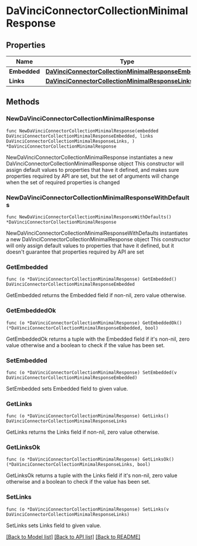 # DaVinciConnectorCollectionMinimalResponse

## Properties

Name | Type | Description | Notes
------------ | ------------- | ------------- | -------------
**Embedded** | [**DaVinciConnectorCollectionMinimalResponseEmbedded**](DaVinciConnectorCollectionMinimalResponseEmbedded.md) |  | 
**Links** | [**DaVinciConnectorCollectionMinimalResponseLinks**](DaVinciConnectorCollectionMinimalResponseLinks.md) |  | 

## Methods

### NewDaVinciConnectorCollectionMinimalResponse

`func NewDaVinciConnectorCollectionMinimalResponse(embedded DaVinciConnectorCollectionMinimalResponseEmbedded, links DaVinciConnectorCollectionMinimalResponseLinks, ) *DaVinciConnectorCollectionMinimalResponse`

NewDaVinciConnectorCollectionMinimalResponse instantiates a new DaVinciConnectorCollectionMinimalResponse object
This constructor will assign default values to properties that have it defined,
and makes sure properties required by API are set, but the set of arguments
will change when the set of required properties is changed

### NewDaVinciConnectorCollectionMinimalResponseWithDefaults

`func NewDaVinciConnectorCollectionMinimalResponseWithDefaults() *DaVinciConnectorCollectionMinimalResponse`

NewDaVinciConnectorCollectionMinimalResponseWithDefaults instantiates a new DaVinciConnectorCollectionMinimalResponse object
This constructor will only assign default values to properties that have it defined,
but it doesn't guarantee that properties required by API are set

### GetEmbedded

`func (o *DaVinciConnectorCollectionMinimalResponse) GetEmbedded() DaVinciConnectorCollectionMinimalResponseEmbedded`

GetEmbedded returns the Embedded field if non-nil, zero value otherwise.

### GetEmbeddedOk

`func (o *DaVinciConnectorCollectionMinimalResponse) GetEmbeddedOk() (*DaVinciConnectorCollectionMinimalResponseEmbedded, bool)`

GetEmbeddedOk returns a tuple with the Embedded field if it's non-nil, zero value otherwise
and a boolean to check if the value has been set.

### SetEmbedded

`func (o *DaVinciConnectorCollectionMinimalResponse) SetEmbedded(v DaVinciConnectorCollectionMinimalResponseEmbedded)`

SetEmbedded sets Embedded field to given value.


### GetLinks

`func (o *DaVinciConnectorCollectionMinimalResponse) GetLinks() DaVinciConnectorCollectionMinimalResponseLinks`

GetLinks returns the Links field if non-nil, zero value otherwise.

### GetLinksOk

`func (o *DaVinciConnectorCollectionMinimalResponse) GetLinksOk() (*DaVinciConnectorCollectionMinimalResponseLinks, bool)`

GetLinksOk returns a tuple with the Links field if it's non-nil, zero value otherwise
and a boolean to check if the value has been set.

### SetLinks

`func (o *DaVinciConnectorCollectionMinimalResponse) SetLinks(v DaVinciConnectorCollectionMinimalResponseLinks)`

SetLinks sets Links field to given value.



[[Back to Model list]](../README.md#documentation-for-models) [[Back to API list]](../README.md#documentation-for-api-endpoints) [[Back to README]](../README.md)



